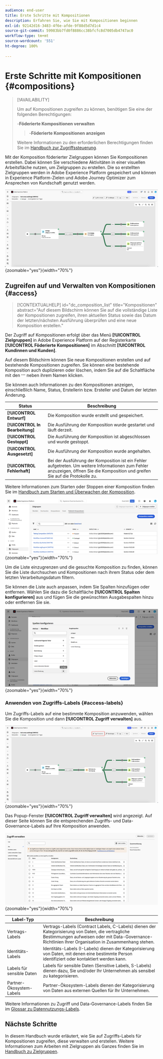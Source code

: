 ```yaml
---
audience: end-user
title: Erste Schritte mit Kompositionen
description: Erfahren Sie, wie Sie mit Kompositionen beginnen
exl-id: 92142d16-3483-4f6e-afde-9f88d5d7d1c4
source-git-commit: 59983bb7fd0f8886cc38bfcfc8d7005db4747ac0
workflow-type: tm+mt
source-wordcount: '551'
ht-degree: 100%

---
```


# Erste Schritte mit Kompositionen {#compositions}

>[!AVAILABILITY]
>
>Um auf Kompositionen zugreifen zu können, benötigen Sie eine der folgenden Berechtigungen:
>
>-**Föderierte Kompositionen verwalten**
>>-**Föderierte Kompositionen anzeigen**
>
>Weitere Informationen zu den erforderlichen Berechtigungen finden Sie im [Handbuch zur Zugriffssteuerung](/help/governance-privacy-security/access-control.md).

Mit der Komposition föderierter Zielgruppen können Sie Kompositionen erstellen. Dabei können Sie verschiedene Aktivitäten in einer visuellen Arbeitsfläche nutzen, um Zielgruppen zu erstellen. Die so erstellten Zielgruppen werden in Adobe Experience Platform gespeichert und können in Experience Platform-Zielen und Adobe Journey Optimizer zum Ansprechen von Kundschaft genutzt werden. 

![In der Komposition föderierter Zielgruppen wird ein beispielhafter Kompositions-Workflow angezeigt.](assets/gs-compositions/composition-example.png){zoomable="yes"}{width="70%"}

## Zugreifen auf und Verwalten von Kompositionen {#access}

>[!CONTEXTUALHELP]
>id="dc_composition_list"
>title="Kompositionen"
>abstract="Auf diesem Bildschirm können Sie auf die vollständige Liste der Kompositionen zugreifen, ihren aktuellen Status sowie das Datum der letzten/nächsten Ausführung überprüfen und eine neue Komposition erstellen."

Der Zugriff auf Kompositionen erfolgt über das Menü **[!UICONTROL Zielgruppen]** in Adobe Experience Platform auf der Registerkarte **[!UICONTROL Föderierte Kompositionen]** im Abschnitt **[!UICONTROL Kundinnen und Kunden]**.

Auf diesem Bildschirm können Sie neue Kompositionen erstellen und auf bestehende Kompositionen zugreifen. Sie können eine bestehende Komposition auch duplizieren oder löschen, indem Sie auf die Schaltfläche mit den ![Auslassungspunkten](/help/assets/icons/more.png) neben ihrem Namen klicken.

Sie können auch Informationen zu den Kompositionen anzeigen, einschließlich Name, Status, Erstellerin bzw. Ersteller und Datum der letzten Änderung.

| Status | Beschreibung |
| ------ | ----------- |
| **[!UICONTROL Entwurf]** | Die Komposition wurde erstellt und gespeichert. |
| **[!UICONTROL In Bearbeitung]** | Die Ausführung der Komposition wurde gestartet und läuft derzeit. |
| **[!UICONTROL Gestoppt]** | Die Ausführung der Komposition ist abgeschlossen und wurde gestoppt. |
| **[!UICONTROL Ausgesetzt]** | Die Ausführung der Komposition wurde angehalten. |
| **[!UICONTROL Fehlerhaft]** | Bei der Ausführung der Komposition ist ein Fehler aufgetreten. Um weitere Informationen zum Fehler anzuzeigen, öffnen Sie die Komposition und greifen Sie auf die Protokolle zu. |

Weitere Informationen zum Starten oder Stoppen einer Komposition finden Sie im [Handbuch zum Starten und Überwachen der Komposition](./start-monitor-composition.md).

![Eine Liste der verfügbaren Kompositionen wird angezeigt.](assets/gs-compositions/compositions-list.png){zoomable="yes"}{width="70%"}

Um die Liste einzugrenzen und die gesuchte Komposition zu finden, können Sie die Liste durchsuchen und Kompositionen nach ihrem Status oder dem letzten Verarbeitungsdatum filtern.

Sie können die Liste auch anpassen, indem Sie Spalten hinzufügen oder entfernen. Wählen Sie dazu die Schaltfläche **[!UICONTROL Spalten konfigurieren]** aus und fügen Sie die gewünschten Ausgabespalten hinzu oder entfernen Sie sie.

![Eine Liste der verfügbaren Spalten wird angezeigt, die Sie der Seite zum Durchsuchen von Kompositionen hinzufügen können.](assets/gs-compositions/compositions-columns.png){zoomable="yes"}{width="70%"}

### Anwenden von Zugriffs-Labels {#access-labels}

Um Zugriffs-Labels auf eine bestimmte Komposition anzuwenden, wählen Sie die Komposition und dann **[!UICONTROL Zugriff verwalten]** aus.

![Die Schaltfläche „Zugriff verwalten“ wird auf der Arbeitsfläche der Komposition hervorgehoben.](assets/gs-compositions/select-manage-access.png){zoomable="yes"}{width="70%"}

Das Popup-Fenster **[!UICONTROL Zugriff verwalten]** wird angezeigt. Auf dieser Seite können Sie die entsprechenden Zugriffs- und Data-Governance-Labels auf Ihre Komposition anwenden.

![Das Popup-Fenster „Zugriff verwalten“ wird angezeigt. Hier wird eine Liste aller verfügbaren Labels angezeigt, die Sie auf die Komposition anwenden können.](assets/gs-compositions/manage-access.png){zoomable="yes"}{width="70%"}

| Label-Typ | Beschreibung |
| ---------- | ----------- |
| Vertrags-Labels | Vertrags-Labels (Contract Labels, C-Labels) dienen der Kategorisierung von Daten, die vertragliche Bestimmungen aufweisen oder mit Data-Governance-Richtlinien Ihrer Organisation in Zusammenhang stehen. |
| Identitäts-Labels | Identitäts-Labels (I-Labels) dienen der Kategorisierung von Daten, mit denen eine bestimmte Person identifiziert oder kontaktiert werden kann. |
| Labels für sensible Daten | Labels für sensible Daten (Sensitive Labels, S-Labels) dienen dazu, Sie und/oder Ihr Unternehmen als sensibel zu kategorisieren. |
| Partner-Ökosystem-Labels | Partner-Ökosystem-Labels dienen der Kategorisierung von Daten aus externen Quellen für Ihr Unternehmen. |

Weitere Informationen zu Zugriff und Data-Governance-Labels finden Sie im [Glossar zu Datennutzungs-Labels](https://experienceleague.adobe.com/de/docs/experience-platform/data-governance/labels/reference).

## Nächste Schritte

In diesem Handbuch wurde erläutert, wie Sie auf Zugriffs-Labels für Kompositionen zugreifen, diese verwalten und erstellen. Weitere Informationen zum Arbeiten mit Zielgruppen als Ganzes finden Sie im [Handbuch zu Zielgruppen](../start/audiences.md).
